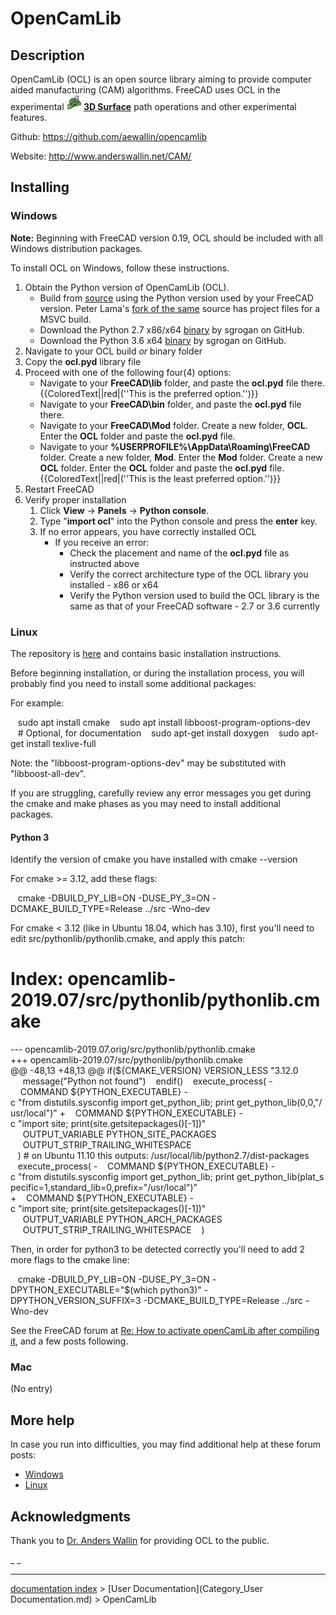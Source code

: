 # OpenCamLib
## Description

  OpenCamLib (OCL) is an open source library aiming to provide computer aided manufacturing (CAM) algorithms. FreeCAD uses OCL in the experimental **<img src="images/Path_3DSurface.svg" width=24px> [3D Surface](Path_3DSurface.md)** path operations and other experimental features.

Github: <https://github.com/aewallin/opencamlib>

Website: <http://www.anderswallin.net/CAM/>

## Installing

### Windows

**Note:** Beginning with FreeCAD version 0.19, OCL should be included with all Windows distribution packages.

To install OCL on Windows, follow these instructions.

1.  Obtain the Python version of OpenCamLib (OCL).
    -   Build from [source](https://github.com/aewallin/opencamlib) using the Python version used by your FreeCAD version. Peter Lama\'s [fork of the same](https://github.com/peterlama/opencamlib) source has project files for a MSVC build.
    -   Download the Python 2.7 x86/x64 [binary](https://github.com/sgrogan/opencamlib/releases) by sgrogan on GitHub.
    -   Download the Python 3.6 x64 [binary](https://github.com/sgrogan/opencamlib/releases) by sgrogan on GitHub.
2.  Navigate to your OCL build *or* binary folder
3.  Copy the **ocl.pyd** library file
4.  Proceed with one of the following four(4) options:
    -   Navigate to your **FreeCAD\\lib** folder, and paste the **ocl.pyd** file there. {{ColoredText||red|(''This is the preferred option.'')}}
    -   Navigate to your **FreeCAD\\bin** folder, and paste the **ocl.pyd** file there.
    -   Navigate to your **FreeCAD\\Mod** folder. Create a new folder, **OCL**. Enter the **OCL** folder and paste the **ocl.pyd** file.
    -   Navigate to your **%USERPROFILE%\\AppData\\Roaming\\FreeCAD** folder. Create a new folder, **Mod**. Enter the **Mod** folder. Create a new **OCL** folder. Enter the **OCL** folder and paste the **ocl.pyd** file. {{ColoredText||red|(''This is the least preferred option.'')}}
5.  Restart FreeCAD
6.  Verify proper installation
    1.  Click **View** → **Panels** → **Python console**.
    2.  Type \"**import ocl**\" into the Python console and press the **enter** key.
    3.  If no error appears, you have correctly installed OCL
        -   If you receive an error:
            -   Check the placement and name of the **ocl.pyd** file as instructed above
            -   Verify the correct architecture type of the OCL library you installed - x86 or x64
            -   Verify the Python version used to build the OCL library is the same as that of your FreeCAD software - 2.7 or 3.6 currently

### Linux

The repository is [here](https://github.com/aewallin/opencamlib) and contains basic installation instructions.

Before beginning installation, or during the installation process, you will probably find you need to install some additional packages:

For example: 

   sudo apt install cmake
   sudo apt install libboost-program-options-dev
   # Optional, for documentation
   sudo apt-get install doxygen
   sudo apt-get install texlive-full

 Note: the \"libboost-program-options-dev\" may be substituted with \"libboost-all-dev\".

If you are struggling, carefully review any error messages you get during the cmake and make phases as you may need to install additional packages.

#### Python 3 

Identify the version of cmake you have installed with cmake --version

For cmake \>= 3.12, add these flags:



   cmake -DBUILD_PY_LIB=ON -DUSE_PY_3=ON -DCMAKE_BUILD_TYPE=Release ../src -Wno-dev



For cmake \< 3.12 (like in Ubuntu 18.04, which has 3.10), first you\'ll need to edit src/pythonlib/pythonlib.cmake, and apply this patch:



Index: opencamlib-2019.07/src/pythonlib/pythonlib.cmake
===================================================================
--- opencamlib-2019.07.orig/src/pythonlib/pythonlib.cmake
+++ opencamlib-2019.07/src/pythonlib/pythonlib.cmake
@@ -48,13 +48,13 @@ if(${CMAKE_VERSION} VERSION_LESS "3.12.0
     message("Python not found")
   endif()
   execute_process(
-    COMMAND ${PYTHON_EXECUTABLE} -c "from distutils.sysconfig import get_python_lib; print get_python_lib(0,0,\"/usr/local\")"
+    COMMAND ${PYTHON_EXECUTABLE} -c "import site; print(site.getsitepackages()[-1])"
     OUTPUT_VARIABLE PYTHON_SITE_PACKAGES
     OUTPUT_STRIP_TRAILING_WHITESPACE
   ) # on Ubuntu 11.10 this outputs: /usr/local/lib/python2.7/dist-packages
 
   execute_process(
-    COMMAND ${PYTHON_EXECUTABLE} -c "from distutils.sysconfig import get_python_lib; print get_python_lib(plat_specific=1,standard_lib=0,prefix=\"/usr/local\")"
+    COMMAND ${PYTHON_EXECUTABLE} -c "import site; print(site.getsitepackages()[-1])"
     OUTPUT_VARIABLE PYTHON_ARCH_PACKAGES
     OUTPUT_STRIP_TRAILING_WHITESPACE
   )



Then, in order for python3 to be detected correctly you\'ll need to add 2 more flags to the cmake line:



   cmake -DBUILD_PY_LIB=ON -DUSE_PY_3=ON -DPYTHON_EXECUTABLE="$(which python3)" -DPYTHON_VERSION_SUFFIX=3 -DCMAKE_BUILD_TYPE=Release ../src -Wno-dev



See the FreeCAD forum at [Re: How to activate openCamLib after compiling it](https://forum.freecadweb.org/viewtopic.php?p=316970#p316988), and a few posts following.

### Mac

(No entry)

## More help 

In case you run into difficulties, you may find additional help at these forum posts:

-   [Windows](https://forum.freecadweb.org/viewtopic.php?t=19205)
-   [Linux](https://forum.freecadweb.org/viewtopic.php?t=18017)

## Acknowledgments

Thank you to [Dr. Anders Wallin](http://www.anderswallin.net/about/) for providing OCL to the public.

 

_ _

---
[documentation index](../README.md) > [User Documentation](Category_User Documentation.md) > OpenCamLib
